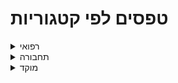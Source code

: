 # טפסים לפי קטגוריות

<details>
<summary markdown='span'>רפואי</summary>

[תיעוד אירוע רפואי](https://motid-1221.formtitan.com/Medical_journal)

[טופס חולה/נפגע (לאמבולנס)](https://motid-1221.formtitan.com/tofes_choleh_nifga)

</details>

<details>
<summary markdown='span'>תחבורה</summary>

[פתיחת משמרת](https://unitedhatzalah.formtitan.com/transferral_ambulances)

[חניכת נהגים](https://unitedhatzalah.formtitan.com/Chanich_Neagim) 

[בדיקות כלי רכב](https://unitedhatzalah.formtitan.com/Bdikotx4)

</details>

<details>
<summary markdown='span'>מוקד</summary>

[פתיחת ויזה מבצעית](https://unitedhatzalah.formtitan.com/origin/ft22e322f11593939135175)

</details>
